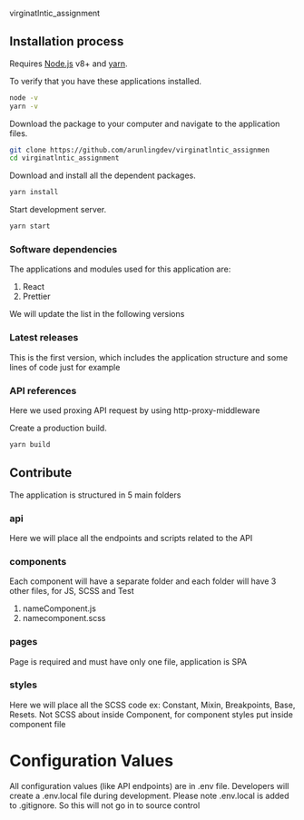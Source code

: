 virginatlntic_assignment

##	Installation process

Requires [Node.js](https://nodejs.org/) v8+ and [yarn](https://yarnpkg.com/).

To verify that you have these applications installed.

```sh
node -v
yarn -v
```

Download the package to your computer and navigate to the application files.

```sh
git clone https://github.com/arunlingdev/virginatlntic_assignmen
cd virginatlntic_assignment
```

Download and install all the dependent packages.

```sh
yarn install
```

Start development server.

```sh
yarn start
```

### Software dependencies

The applications and modules used for this application are: 

1. React
2. Prettier

We will update the list in the following versions

### Latest releases

This is the first version, which includes the application structure and some lines of code just for example

### API references

Here we used proxing API request by using http-proxy-middleware

Create a production build.

```sh
yarn build
```

## Contribute

The application is structured in 5 main folders

### api

Here we will place all the endpoints and scripts related to the API

### components

Each component will have a separate folder and each folder will have 3 other files, for JS, SCSS and Test

1. nameComponent.js
2. namecomponent.scss

### pages

Page is required and must have only one file, application is SPA

### styles

Here we will place all the SCSS code ex: Constant, Mixin, Breakpoints, Base, Resets. Not SCSS about inside Component, for component styles put inside component file

# Configuration Values
All configuration values (like API endpoints) are in .env file. 
Developers will create a .env.local file during development. Please note .env.local is added to .gitignore. So this will not go in to source control
